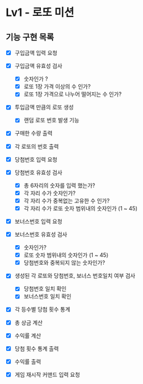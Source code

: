 # Lv1 - 로또 미션

## 기능 구현 목록

- [x] 구입금액 입력 요청

- [x] 구입금액 유효성 검사

  - [x] 숫자인가 ?
  - [x] 로또 1장 가격 이상의 수 인가?
  - [x] 로또 1장 가격으로 나누어 떨어지는 수 인가?

- [x] 투입금액 만큼의 로또 생성

  - [x] 랜덤 로또 번호 발생 기능

- [x] 구매한 수량 출력

- [x] 각 로또의 번호 출력

- [x] 당첨번호 입력 요청

- [x] 당첨번호 유효성 검사

  - [x] 총 6자리의 숫자를 입력 했는가?
  - [x] 각 자리 수가 숫자인가?
  - [x] 각 자리 수가 중복없는 고유한 수 인가?
  - [x] 각 자리 수가 로또 숫자 범위내의 숫자인가 (1 ~ 45)

- [x] 보너스번호 입력 요청

- [x] 보너스번호 유효성 검사

  - [x] 숫자인가?
  - [x] 로또 숫자 범위내의 숫자인가 (1 ~ 45)
  - [x] 당첨번호와 중복되지 않는 숫자인가?

- [x] 생성된 각 로또와 당첨번호, 보너스 번호일치 여부 검사

  - [x] 당첨번호 일치 확인
  - [x] 보너스번호 일치 확인

- [x] 각 등수별 당첨 횟수 통계

- [x] 총 상금 계산
- [x] 수익률 계산

- [x] 당첨 횟수 통계 출력
- [x] 수익률 출력

- [x] 게임 재시작 커맨드 입력 요청
